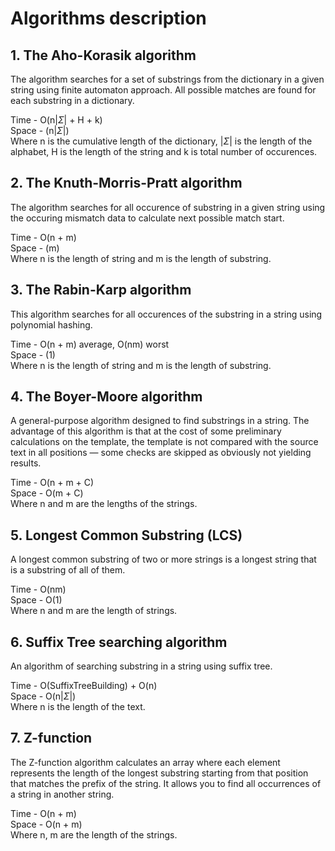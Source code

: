 # Algorithms description

## 1. The Aho-Korasik algorithm

The algorithm searches for a set of substrings from the dictionary in a given string using finite automaton approach. All possible matches are found for each substring in a dictionary.

Time - O(n|$\Sigma$| + H + k)\
Space - (n|$\Sigma$|)\
Where n is the cumulative length of the dictionary, |$\Sigma$| is the length of the alphabet, H is the length of the string and k is total number of occurences.

## 2. The Knuth-Morris-Pratt algorithm

The algorithm searches for all occurence of substring in a given string using the occuring mismatch data to calculate next possible match start.

Time - O(n + m)\
Space - (m)\
Where n is the length of string and m is the length of substring.

## 3. The Rabin-Karp algorithm

This algorithm searches for all occurences of the substring in a string using polynomial hashing.

Time - O(n + m) average, O(nm) worst\
Space - (1)\
Where n is the length of string and m is the length of substring.

## 4. The Boyer-Moore algorithm

A general-purpose algorithm designed to find substrings in a string. The advantage of this algorithm is that at the cost of some preliminary calculations on the template, the template is not compared with the source text in all positions — some 
checks are skipped as obviously not yielding results.

Time - O(n + m + C) \
Space - O(m + C) \
Where n and m are the lengths of the strings.

## 5. Longest Common Substring (LCS)

A longest common substring of two or more strings is a longest string that is a substring of all of them.

Time - O(nm)\
Space - O(1) \
Where n and m are the length of strings.

## 6. Suffix Tree searching algorithm

An algorithm of searching substring in a string using suffix tree.

Time - O(SuffixTreeBuilding) + O(n) \
Space - O(n|$\Sigma$|) \
Where n is the length of the text.

## 7. Z-function

The Z-function algorithm calculates an array where each element represents the length of the longest substring starting from that position that matches the prefix of the string. It allows you to find all occurrences of a string in another string.

Time - O(n + m) \
Space - O(n + m) \
Where n, m are the length of the strings.
